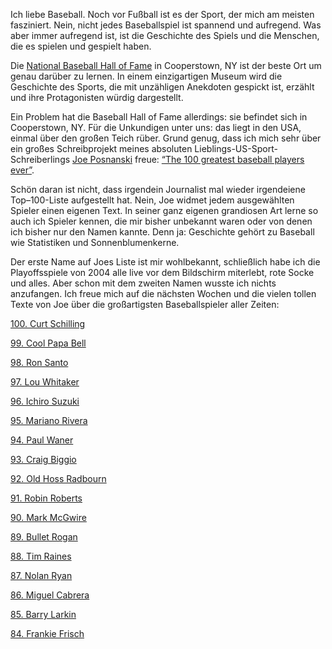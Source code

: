 <html><body><p>Ich liebe Baseball. Noch vor Fußball ist es der Sport, der mich am meisten fasziniert. Nein, nicht jedes Baseballspiel ist spannend und aufregend. Was aber immer aufregend ist, ist die Geschichte des Spiels und die Menschen, die es spielen und gespielt haben.

Die <a href="http://baseballhall.org/">National Baseball Hall of Fame</a> in Cooperstown, NY ist der beste Ort um genau darüber zu lernen. In einem einzigartigen Museum wird die Geschichte des Sports, die mit unzähligen Anekdoten gespickt ist, erzählt und ihre Protagonisten würdig dargestellt.

Ein Problem hat die Baseball Hall of Fame allerdings: sie befindet sich in Cooperstown, NY. <!--more--> Für die Unkundigen unter uns: das liegt in den USA, einmal über den großen Teich rüber. Grund genug, dass ich mich sehr über ein großes Schreibprojekt meines absoluten Lieblings-US-Sport-Schreiberlings <a href="http://joeposnanski.com/Bio.html">Joe Posnanski</a> freue: <a href="http://joeposnanski.com/joeblogs/the-100-greatest-baseball-players-ever/">“The 100 greatest baseball players ever”</a>.

Schön daran ist nicht, dass irgendein Journalist mal wieder irgendeiene Top–100-Liste aufgestellt hat. Nein, Joe widmet jedem ausgewählten Spieler einen eigenen Text. In seiner ganz eigenen grandiosen Art lerne so auch ich Spieler kennen, die mir bisher unbekannt waren oder von denen ich bisher nur den Namen kannte. Denn ja: Geschichte gehört zu Baseball wie Statistiken und Sonnenblumenkerne.

Der erste Name auf Joes Liste ist mir wohlbekannt, schließlich habe ich die Playoffsspiele von 2004 alle live vor dem Bildschirm miterlebt, rote Socke und alles. Aber schon mit dem zweiten Namen wusste ich nichts anzufangen. Ich freue mich auf die nächsten Wochen und die vielen tollen Texte von Joe über die großartigsten Baseballspieler aller Zeiten:

<a href="http://joeposnanski.com/joeblogs/no-100-curt-schilling/">100. Curt Schilling</a>

<a href="http://joeposnanski.com/joeblogs/no-99-cool-papa-bell/">99. Cool Papa Bell</a>

<a href="http://joeposnanski.com/joeblogs/98-ron-santo/">98. Ron Santo</a>

<a href="http://joeposnanski.com/joeblogs/no-97-lou-whitaker/">97. Lou Whitaker </a>

<a href="http://joeposnanski.com/joeblogs/no-96-ichiro/">96. Ichiro Suzuki</a>

<a href="http://joeposnanski.com/joeblogs/no-95-mariano/">95. Mariano Rivera</a>

<a href="http://joeposnanski.com/joeblogs/no-94-paul-waner/">94. Paul Waner</a>

<a href="http://joeposnanski.com/joeblogs/no-93-craig-biggio/">93. Craig Biggio</a>

<a href="http://joeposnanski.com/joeblogs/no-92-old-hoss-radbourn/">92. Old Hoss Radbourn</a>

<a href="http://joeposnanski.com/joeblogs/no-91-robin-roberts/">91. Robin Roberts</a>

<a href="http://joeposnanski.com/joeblogs/no-90-mark-mcgwire/">90. Mark McGwire</a>

<a href="http://joeposnanski.com/joeblogs/no-89-bullet-rogan/">89. Bullet Rogan</a>

<a href="http://joeposnanski.com/joeblogs/no-88-tim-raines/">88. Tim Raines</a>

<a href="http://joeposnanski.com/joeblogs/no-87-nolan-ryan/">87. Nolan Ryan</a>

<a href="http://joeposnanski.com/joeblogs/no-86-miguel-cabrera/">86. Miguel Cabrera</a>

<a href="http://joeposnanski.com/joeblogs/no-85-barry-larkin/">85. Barry Larkin</a>

<a href="http://joeposnanski.com/joeblogs/no-84-frankie-frisch/">84. Frankie Frisch</a></p></body></html>